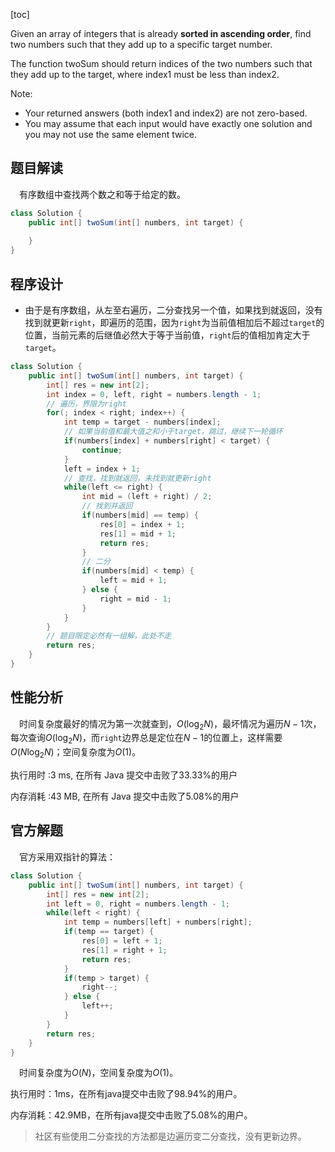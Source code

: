 [toc]

Given an array of integers that is already **sorted in ascending order**, find two numbers such that they add up to a specific target number.

The function twoSum should return indices of the two numbers such that they add up to the target, where index1 must be less than index2.

Note:

* Your returned answers (both index1 and index2) are not zero-based.
* You may assume that each input would have exactly one solution and you may not use the same element twice.



## 题目解读

&emsp;有序数组中查找两个数之和等于给定的数。

```java
class Solution {
    public int[] twoSum(int[] numbers, int target) {
        
    }
}
```

## 程序设计

* 由于是有序数组，从左至右遍历，二分查找另一个值，如果找到就返回，没有找到就更新`right`，即遍历的范围，因为`right`为当前值相加后不超过`target`的位置，当前元素的后继值必然大于等于当前值，`right`后的值相加肯定大于`target`。

```java
class Solution {
    public int[] twoSum(int[] numbers, int target) {
        int[] res = new int[2];
        int index = 0, left, right = numbers.length - 1;
        // 遍历，界限为right
        for(; index < right; index++) {
            int temp = target - numbers[index];
            // 如果当前值和最大值之和小于target，跳过，继续下一轮循环
            if(numbers[index] + numbers[right] < target) {
                continue;
            }
            left = index + 1;
            // 查找，找到就返回，未找到就更新right
            while(left <= right) {
                int mid = (left + right) / 2;
                // 找到并返回
                if(numbers[mid] == temp) {
                    res[0] = index + 1;
                    res[1] = mid + 1;
                    return res;
                }
                // 二分
                if(numbers[mid] < temp) {
                    left = mid + 1;
                } else {
                    right = mid - 1;
                }
            }
        }
        // 题目限定必然有一组解，此处不走
        return res;
    }
}
```

## 性能分析

&emsp;时间复杂度最好的情况为第一次就查到，$O(\log_2N)$，最坏情况为遍历$N - 1$次，每次查询$O(\log_2N)$，而`right`边界总是定位在$N - 1$的位置上，这样需要$O(N\log_2N)$；空间复杂度为$O(1)$。

执行用时 :3 ms, 在所有 Java 提交中击败了33.33%的用户

内存消耗 :43 MB, 在所有 Java 提交中击败了5.08%的用户

## 官方解题

&emsp;官方采用双指针的算法：

```java
class Solution {
    public int[] twoSum(int[] numbers, int target) {
        int[] res = new int[2];
        int left = 0, right = numbers.length - 1;
        while(left < right) {
            int temp = numbers[left] + numbers[right];
            if(temp == target) {
                res[0] = left + 1;
                res[1] = right + 1;
                return res;
            }
            if(temp > target) {
                right--;
            } else {
                left++;
            }
        }
        return res;
    }
}
```

&emsp;时间复杂度为$O(N)$，空间复杂度为$O(1)$。

执行用时：1ms，在所有java提交中击败了98.94%的用户。

内存消耗：42.9MB，在所有java提交中击败了5.08%的用户。

> 社区有些使用二分查找的方法都是边遍历变二分查找，没有更新边界。